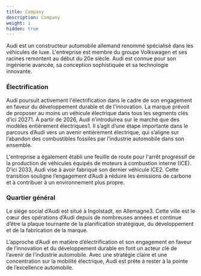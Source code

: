 ```yaml
---
title: Company
description: Company
weight: 1
hidden: true
---
```


Audi est un constructeur automobile allemand renommé spécialisé dans les véhicules de luxe. L'entreprise est membre du groupe Volkswagen et ses racines remontent au début du 20e siècle. Audi est connue pour son ingénierie avancée, sa conception sophistiquée et sa technologie innovante.

### Électrification

Audi poursuit activement l'électrification dans le cadre de son engagement en faveur du développement durable et de l'innovation. La marque prévoit de proposer au moins un véhicule électrique dans tous les segments clés d’ici 20271. À partir de 2026, Audi n’introduirea sur le marché que des modèles entièrement électriques1. Il s’agit d’une étape importante dans le parcours d’Audi vers un avenir entièrement électrique, qui s’aligne sur l’abandon des combustibles fossiles par l’industrie automobile dans son ensemble.

L'entreprise a également établi une feuille de route pour l'arrêt progressif de la production de véhicules équipés de moteurs à combustion interne (ICE). D’ici 2033, Audi vise à avoir fabriqué son dernier véhicule ICE2. Cette transition souligne l’engagement d’Audi à réduire les émissions de carbone et à contribuer à un environnement plus propre.

### Quartier général

Le siège social d’Audi est situé à Ingolstadt, en Allemagne3. Cette ville est le cœur des opérations d’Audi depuis de nombreuses années et continue d’être la plaque tournante de la planification stratégique, du développement et de la fabrication de la marque.

L’approche d’Audi en matière d’électrification et son engagement en faveur de l’innovation et du développement durable en font un acteur clé de l’avenir de l’industrie automobile. Avec une stratégie claire et une concentration sur la mobilité électrique, Audi est prête à rester à la pointe de l’excellence automobile.